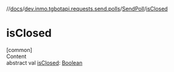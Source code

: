 //[docs](../../../index.md)/[dev.inmo.tgbotapi.requests.send.polls](../index.md)/[SendPoll](index.md)/[isClosed](is-closed.md)



# isClosed  
[common]  
Content  
abstract val [isClosed](is-closed.md): [Boolean](https://kotlinlang.org/api/latest/jvm/stdlib/kotlin/-boolean/index.html)  



